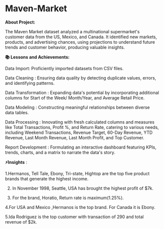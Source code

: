 # Maven-Market

**About Project:**

The Maven Market dataset analyzed a multinational supermarket's customer data from the US, Mexico, and Canada. It identified new markets, products, and advertising chances, using projections to understand future trends and customer behavior, producing valuable insights.


**📚 Lessons and Achievements:**

 Data Import: Proficiently imported datasets from CSV files.

 Data Cleaning : Ensuring data quality by detecting duplicate values, errors,  and identifying patterns.

Data Transformation : Expanding data's potential by incorporating additional  columns for Start of the Week/ Month/Year, and Average Retail Price.

Data Modeling : Constructing meaningful relationships between diverse data tables.

Data Processing : Innovating with fresh calculated columns and measures like Total Transactions, Profit %, and Return Rate, catering to various needs, including Weekend Transactions, Revenue Target, 60-Day Revenue, YTD Revenue, Last Month Revenue, Last Month Profit, and Top Customer.

Report Development : Formulating an interactive dashboard featuring KPIs, trends, charts, and a matrix to narrate the data's story.

**⚡Insights** :

1.Hermanos, Tell Tale, Ebony, Tri-state, Hightop are the top five product brands that generate the highest income.

2. In November 1998, Seattle, USA has brought the highest profit of $7k.

3. For the brand, Horatio, Return rate is maximum(1.25%).

4.For USA and Mexico ,Hermanos is the top brand. For Canada it is Ebony.

5.Ida Rodriguez is the top customer with transaction of 290 and total revenue of $2k.

